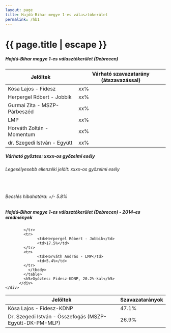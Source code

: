 ```yaml
---
layout: page
title: Hajdú-Bihar megye 1-es választókerület
permalink: /hb1
---
```


<h1 class="page-title">{{ page.title | escape }}</h1>

<div class="section">
    <div class="row">
          <div class="col s12">
		  <h5>Hajdú-Bihar megye 1-es választókerület (Debrecen)</h5>
            <table class="responsive-table">
              <thead>
                <tr>
                    <th>Jelöltek</th>
                    <th>Várható szavazatarány (átszavazással)</th>
                </tr>
              </thead>
              <tbody>
             <tr>
                  <td>Kósa Lajos - Fidesz</td>
				  <td id="id_fidesz">xx%</td>
			</tr>
			<tr><td>Herpergel Róbert - Jobbik</td><td id="id_jobbik">xx%</td></tr>
<tr>
                  <td>Gurmai Zita - MSZP-Párbeszéd</td>
				  <td id="id_baloldal">xx%</td>
			</tr>
			<tr>
                  <td>LMP</td>
				  <td id="id_lmp">xx%</td>
			</tr>
			<tr>
				  <td>Horváth Zoltán - Momentum</td>
				  <td id="id_momentum">xx%</td>
			</tr>
<tr>
<td>dr. Szegedi István - Együtt</td>
<td id="id_egyutt">xx%</td>
</tr>                
              </tbody>
            </table>
			<h5>Várható győztes: <span id="gyoztes">xx</span><span id="esely">xx</span><span>-os győzelmi esély</span></h5>
			<h6>Legesélyesebb ellenzéki jelölt: <span id="masodik">xx</span><span id="esely2">xx</span><span>-os győzelmi esély</span></h6>
			<br/>
			<h6>Becslés hibahatára: +/- 5.8%</h6>
          </div>
    </div>
</div>

<div class="section">
    <div class="row">
          <div class="col s12">
		  <h5>Hajdú-Bihar megye 1-es választókerület (Debrecen) - 2014-es eredmények</h5>
            <table class="responsive-table">
              <thead>
                <tr>
                    <th>Jelöltek</th>
                    <th>Szavazatarányok</th>
                </tr>
              </thead>
              <tbody>
             <tr>
                  <td>Kósa Lajos - Fidesz-KDNP</td>
				  <td>47.1%</td>
			</tr>
			<tr>
			      <td>Dr. Szegedi István - Összefogás (MSZP-Együtt-DK-PM-MLP)</td>
				  <td>26.9%</td>
			      
			</tr>
			<tr>
			      <td>Herpergel Róbert - Jobbik</td>
				  <td>17.5%</td>
			</tr>
			<tr>
				  <td>Horváth András - LMP</td>
				  <td>5.4%</td>
			</tr>                
              </tbody>
            </table>
			<h5>Győztes: Fidesz-KDNP, 20.2%-kal</h5>
          </div>
    </div>
</div>
